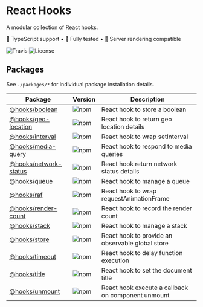 # React Hooks
A modular collection of React hooks.

🦄 TypeScript support • 🐐 Fully tested • 👾 Server rendering compatible

![Travis](https://img.shields.io/travis/com/simmo/hooks?style=flat-square)
![License](https://img.shields.io/github/license/simmo/hooks?style=flat-square)

## Packages

See `./packages/*` for individual package installation details.

| Package | Version | Description |
| ------- | ------- | ----------- |
| [@hooks/boolean](packages/boolean) | ![npm](https://img.shields.io/npm/v/@hooks/boolean?style=flat-square) | React hook to store a boolean |
| [@hooks/geo-location](packages/geo-location) | ![npm](https://img.shields.io/npm/v/@hooks/geo-location?style=flat-square) | React hook to return geo location details |
| [@hooks/interval](packages/interval) | ![npm](https://img.shields.io/npm/v/@hooks/interval?style=flat-square) | React hook to wrap setInterval |
| [@hooks/media-query](packages/media-query) | ![npm](https://img.shields.io/npm/v/@hooks/media-query?style=flat-square) | React hook to respond to media queries |
| [@hooks/network-status](packages/network-status) | ![npm](https://img.shields.io/npm/v/@hooks/network-status?style=flat-square) | React hook return network status details |
| [@hooks/queue](packages/queue) | ![npm](https://img.shields.io/npm/v/@hooks/queue?style=flat-square) | React hook to manage a queue |
| [@hooks/raf](packages/raf) | ![npm](https://img.shields.io/npm/v/@hooks/raf?style=flat-square) | React hook to wrap requestAnimationFrame |
| [@hooks/render-count](packages/render-count) | ![npm](https://img.shields.io/npm/v/@hooks/render-count?style=flat-square) | React hook to record the render count |
| [@hooks/stack](packages/stack) | ![npm](https://img.shields.io/npm/v/@hooks/stack?style=flat-square) | React hook to manage a stack |
| [@hooks/store](packages/store) | ![npm](https://img.shields.io/npm/v/@hooks/store?style=flat-square) | React hook to provide an observable global store |
| [@hooks/timeout](packages/timeout) | ![npm](https://img.shields.io/npm/v/@hooks/timeout?style=flat-square) | React hook to delay function execution |
| [@hooks/title](packages/title) | ![npm](https://img.shields.io/npm/v/@hooks/title?style=flat-square) | React hook to set the document title |
| [@hooks/unmount](packages/unmount) | ![npm](https://img.shields.io/npm/v/@hooks/unmount?style=flat-square) | React hook execute a callback on component unmount |
